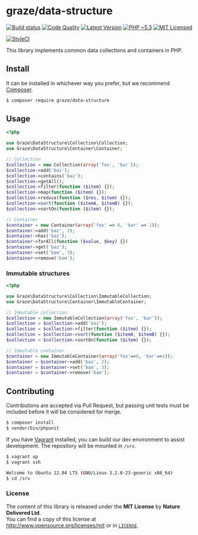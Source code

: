 # graze/data-structure

[![Build status][ico-build]][travis]
[![Code Quality][ico-quality]][scrutinizer]
[![Latest Version][ico-package]][packagist]
[![PHP ~5.3][ico-engine]][lang]
[![MIT Licensed][ico-license]][license]

<!-- Links -->
[travis]: https://travis-ci.org/graze/data-structure
[packagist]: https://packagist.org/packages/graze/data-structure
[lang]: https://secure.php.net
[license]: https://github.com/graze/data-structure/blob/master/LICENSE
[scrutinizer]: https://scrutinizer-ci.com/g/graze/data-structure/

<!-- Images -->
[ico-build]: https://travis-ci.org/graze/data-structure.png?branch=master
[ico-package]: https://img.shields.io/packagist/v/graze/data-structure.svg
[ico-engine]: https://img.shields.io/badge/php-%3E%3D5.3-8892BF.svg
[ico-license]: https://img.shields.io/packagist/l/graze/data-structure.svg
[ico-quality]: https://img.shields.io/scrutinizer/g/graze/data-structure.svg
[![StyleCI](https://styleci.io/repos/11204162/shield)](https://styleci.io/repos/11204162)

This library implements common data collections and containers in PHP.

## Install

It can be installed in whichever way you prefer, but we recommend [Composer][packagist].

``` bash
$ composer require graze/data-structure
```

## Usage
```php
<?php

use Graze\DataStructure\Collection\Collection;
use Graze\DataStructure\Container\Container;

// Collection
$collection = new Collection(array('foo', 'bar'));
$collection->add('baz');
$collection->contains('baz');
$collection->getAll();
$collection->filter(function ($item) {});
$collection->map(function ($item) {});
$collection->reduce(function ($res, $item) {});
$collection->sort(function ($itemA, $itemB) {});
$collection->sortOn(function ($item) {});

// Container
$container = new Container(array('foo' => 0, 'bar' => 1));
$container->add('baz', 2);
$container->has('baz');
$container->forAll(function ($value, $key) {})
$container->get('baz');
$container->set('bam', 3);
$container->remove('bam');
```

### Immutable structures
```php
<?php

use Graze\DataStructure\Collection\ImmutableCollection;
use Graze\DataStructure\Container\ImmutableContainer;

// Immutable collection
$collection = new ImmutableCollection(array('foo', 'bar'));
$collection = $collection->add('baz');
$collection = $collection->filter(function ($item) {});
$collection = $collection->sort(function ($itemA, $itemB) {});
$collection = $collection->sortOn(function ($item) {});

// Immutable container
$container = new ImmutableContainer(array('foo'=>0, 'bar'=>1));
$container = $container->add('baz', 2);
$container = $container->set('bam', 3);
$container = $container->remove('bam');
```

## Contributing
Contributions are accepted via Pull Request, but passing unit tests must be
included before it will be considered for merge.
```bash
$ composer install
$ vendor/bin/phpunit
```

If you have [Vagrant][vagrant] installed, you can build our dev environment to
assist development. The repository will be mounted in `/srv`.
```bash
$ vagrant up
$ vagrant ssh

Welcome to Ubuntu 12.04 LTS (GNU/Linux 3.2.0-23-generic x86_64)
$ cd /srv
```

### License
The content of this library is released under the **MIT License** by
**Nature Delivered Ltd**.<br/> You can find a copy of this license at
http://www.opensource.org/licenses/mit or in [`LICENSE`][license].

<!-- Links -->
[vagrant]: http://vagrantup.com
